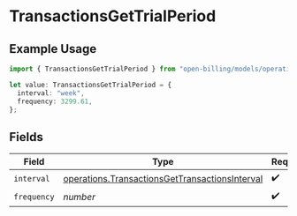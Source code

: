 # TransactionsGetTrialPeriod

## Example Usage

```typescript
import { TransactionsGetTrialPeriod } from "open-billing/models/operations";

let value: TransactionsGetTrialPeriod = {
  interval: "week",
  frequency: 3299.61,
};
```

## Fields

| Field                                                                                                            | Type                                                                                                             | Required                                                                                                         | Description                                                                                                      |
| ---------------------------------------------------------------------------------------------------------------- | ---------------------------------------------------------------------------------------------------------------- | ---------------------------------------------------------------------------------------------------------------- | ---------------------------------------------------------------------------------------------------------------- |
| `interval`                                                                                                       | [operations.TransactionsGetTransactionsInterval](../../models/operations/transactionsgettransactionsinterval.md) | :heavy_check_mark:                                                                                               | N/A                                                                                                              |
| `frequency`                                                                                                      | *number*                                                                                                         | :heavy_check_mark:                                                                                               | N/A                                                                                                              |